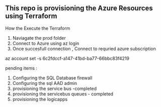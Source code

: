 ## This repo is provisioning the Azure Resources using Terraform ##

How the Execute the Terraform

1. Naviagate the prod folder
2. Connect to Azure using az login
3. Once succesfull connection , Connect to requried azure subscription

az account set -s 6c2fdccf-a147-41bd-ba77-66bbc83f4219


pending items :

1. Configuring the SQL Database firewall
2. Configuring the sql AAD admin
3. provisioning the service bus -completed
4. provisioning the servicebus queues - completed
5. provisioning the logicapps  

